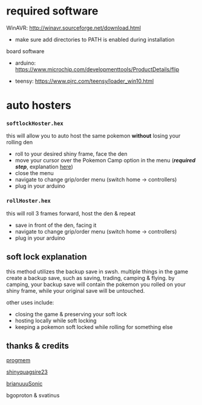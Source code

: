 # required software
WinAVR: http://winavr.sourceforge.net/download.html

- make sure add directories to PATH is enabled during installation

board software

- arduino: https://www.microchip.com/developmenttools/ProductDetails/flip

- teensy: https://www.pjrc.com/teensy/loader_win10.html

# auto hosters

### `softlockHoster.hex`
this will allow you to auto host the same pokemon **without** losing your rolling den
- roll to your desired shiny frame, face the den
- move your cursor over the Pokemon Camp option in the menu (***required step***, explanation [here](#soft-lock-explanation))
- close the menu
- navigate to change grip/order menu (switch home -> controllers)
- plug in your arduino

### `rollHoster.hex`
this will roll 3 frames forward, host the den & repeat
- save in front of the den, facing it
- navigate to change grip/order menu (switch home -> controllers)
- plug in your arduino

## soft lock explanation
this method utilizes the backup save in swsh.
multiple things in the game create a backup save, such as saving, trading, camping & flying.
by camping, your backup save will contain the pokemon you rolled on your shiny frame, while your original save will be untouched.

other uses include:
- closing the game & preserving your soft lock 
- hosting locally while soft locking
- keeping a pokemon soft locked while rolling for something else 


## thanks & credits
[progmem](https://github.com/progmem/Switch-Fightstick)

[shinyquagsire23](https://github.com/shinyquagsire23/Switch-Fightstick)

[brianuuuSonic](https://www.youtube.com/user/brianuuusonic2)

bgoproton & svatinus 
